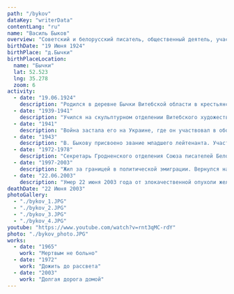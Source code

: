 ```yaml
---
path: "/bykov"
dataKey: "writerData"
contentLang: "ru"
name: "Василь Быков"
overview: "Советский и белорусский писатель, общественный деятель, участник Великой Отечественной войны. Член Союза писателей СССР."
birthDate: "19 Июня 1924"
birthPlace: "д.Бычки"
birthPlaceLocation:
  name: "Бычки"
  lat: 52.523
  lng: 35.278
  zoom: 6
activity:
  - date: "19.06.1924"
    description: "Родился в деревне Бычки Витебской области в крестьянской семье."
  - date: "1939-1941"
    description: "Учился на скульптурном отделении Витебского художественного училища (1939—1940), которое оставил из-за отмены стипендий, и в школе ФЗО (до мая 1941 года)."
  - date: "1941"
    description: "Война застала его на Украине, где он участвовал в оборонных работах. Во время отступления в Белгороде он отстал от своей колонны и был арестован, Быкова чуть не расстреляли как немецкого шпиона."
  - date: "1943"
    description: "В. Быкову присвоено звание младшего лейтенанта. Участвовал в боях за Кривой Рог, Александрию, Знаменку. Во время Кировоградской операции ранен в ногу и живот (по ошибке был записан как погибший)."
  - date: "1972-1978"
    description: "Секретарь Гродненского отделения Союза писателей Белорусской ССР."
  - date: "1997-2003"
    description: "Жил за границей в политической эмиграции. Вернулся на родину только за месяц до смерти."
  - date: "22.06.2003"
    description: "Умер 22 июня 2003 года от злокачественной опухоли желудка в реанимационном отделении онкологического госпиталя в Боровлянах, под Минском. Похоронен на Восточном кладбище в Минске."
deathDate: "22 Июня 2003"
photoGallery:
  - "./bykov_1.JPG"
  - "./bykov_2.JPG"
  - "./bykov_3.JPG"
  - "./bykov_4.JPG"
youtube: "https://www.youtube.com/watch?v=rnt3qMC-rdY"
photo: "./bykov_photo.JPG"
works:
  - date: "1965"
    work: "Мертвым не больно"
  - date: "1972"
    work: "Дожить до рассвета"
  - date: "2003"
    work: "Долгая дорога домой"
---
```

